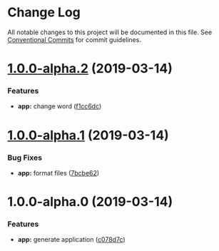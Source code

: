 # Change Log

All notable changes to this project will be documented in this file.
See [Conventional Commits](https://conventionalcommits.org) for commit guidelines.

# [1.0.0-alpha.2](https://github.com/KOHETs/angular-lerna/compare/kohets-app@1.0.0-alpha.1...kohets-app@1.0.0-alpha.2) (2019-03-14)


### Features

* **app:** change word ([f1cc6dc](https://github.com/KOHETs/angular-lerna/commit/f1cc6dc))





# [1.0.0-alpha.1](https://github.com/KOHETs/angular-lerna/compare/kohets-app@1.0.0-alpha.0...kohets-app@1.0.0-alpha.1) (2019-03-14)


### Bug Fixes

* **app:** format files ([7bcbe62](https://github.com/KOHETs/angular-lerna/commit/7bcbe62))





# 1.0.0-alpha.0 (2019-03-14)


### Features

* **app:** generate application ([c078d7c](https://github.com/KOHETs/angular-lerna/commit/c078d7c))
